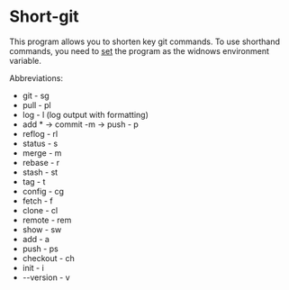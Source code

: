 # Short-git
This program allows you to shorten key git commands.
To use shorthand commands, you need to <a href="https://poweruser.guru/questions/949560/%D0%BA%D0%B0%D0%BA-%D1%83%D1%81%D1%82%D0%B0%D0%BD%D0%BE%D0%B2%D0%B8%D1%82%D1%8C-%D1%81%D0%B8%D1%81%D1%82%D0%B5%D0%BC%D0%BD%D1%8B%D0%B5-%D0%BF%D0%B5%D1%80%D0%B5%D0%BC%D0%B5%D0%BD%D0%BD%D1%8B%D0%B5-%D1%81%D1%80%D0%B5%D0%B4%D1%8B-%D0%B2-windows-10">set</a> the program as the widnows environment variable.

Abbreviations:
 - git - sg
 - pull - pl
 - log - l (log output with formatting)
 - add * -> commit -m -> push - p
 - reflog - rl
 - status - s
 - merge - m
 - rebase - r
 - stash - st
 - tag - t
 - config - cg
 - fetch - f
 - clone - cl
 - remote - rem
 - show - sw
 - add - a
 - push - ps
 - checkout - ch
 - init - i
 - --version - v